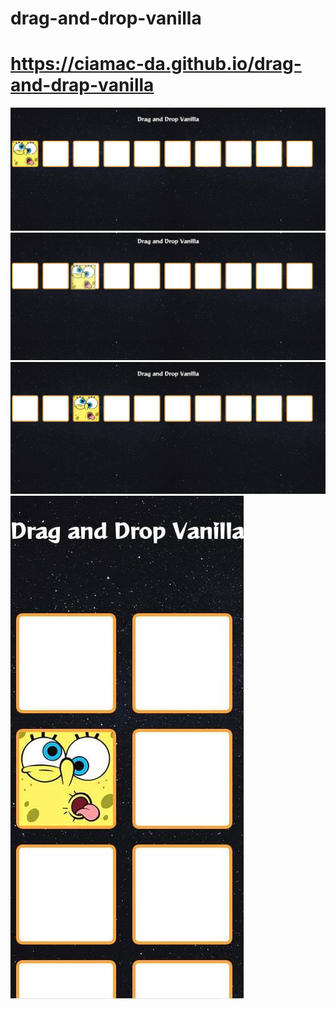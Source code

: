 # drag-and-drop-vanilla

# https://ciamac-da.github.io/drag-and-drap-vanilla

![](src/assets/1.jpg)
![](src/assets/2.jpg)
![](src/assets/3.jpg)
![](src/assets/4.jpg)